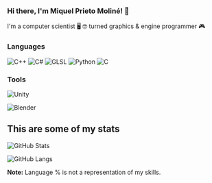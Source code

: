 ### Hi there, I'm Miquel Prieto Moliné! :raising_hand:
I'm a computer scientist :desktop_computer:	 :nerd_face: turned graphics & engine programmer :video_game:

### Languages
![C++](https://img.shields.io/badge/c++-%2300599C.svg?style=for-the-badge&logo=c%2B%2B&logoColor=white)
![C#](https://img.shields.io/badge/c%23-%23239120.svg?style=for-the-badge&logo=c-sharp&logoColor=white)
![GLSL](https://img.shields.io/badge/GLSL-035375?style=for-the-badge&logo=GLSL%20sharp&logoColor=white)
![Python](https://img.shields.io/badge/Python-3776AB?style=for-the-badge&logo=python&logoColor=white)
![C](https://img.shields.io/badge/c-%2300599C.svg?style=for-the-badge&logo=c&logoColor=white)
<!---
![CSS3](https://img.shields.io/badge/css3-%231572B6.svg?style=for-the-badge&logo=css3&logoColor=white)
![R](https://img.shields.io/badge/r-%23276DC3.svg?style=for-the-badge&logo=r&logoColor=white)
![Shell Script](https://img.shields.io/badge/shell_script-%233f3f3f.svg?style=for-the-badge&logo=gnu-bash&logoColor=white)
![SQL](https://img.shields.io/badge/sql-62B962?style=for-the-badge&logo=sql&logoColor=white)
![Haskell](https://img.shields.io/badge/Haskell-5e5086?style=for-the-badge&logo=haskell&logoColor=white)
![Prolog](https://img.shields.io/badge/Prolog-5e5086?style=for-the-badge)
![JavaScript](https://img.shields.io/badge/javascript-%23323330.svg?style=for-the-badge&logo=javascript&logoColor=%23F7DF1E)
![HTML5](https://img.shields.io/badge/html5-%23E34F26.svg?style=for-the-badge&logo=html5&logoColor=white)
-->

### Tools
![Unity](https://img.shields.io/badge/unity-%23000000.svg?style=for-the-badge&logo=unity&logoColor=white)
<!--![Unreal Engine](https://img.shields.io/badge/unrealengine-%23313131.svg?style=for-the-badge&logo=unrealengine&logoColor=white)-->
![Blender](https://img.shields.io/badge/blender-%23F5792A.svg?style=for-the-badge&logo=blender&logoColor=white)

## This are some of my stats
![GitHub Stats](https://github-readme-stats.vercel.app/api?username=MacXxs&show_icons=true&theme=radical)
<!--[![GitHub Streak](https://github-readme-streak-stats.herokuapp.com?user=macxxs&theme=radical&date_format=M%20j%5B%2C%20Y%5D)](https://git.io/streak-stats)-->
![GitHub Langs](https://github-readme-stats.vercel.app/api/top-langs/?username=MacXxs&layout=compact&theme=radical)

**Note:** Language % is not a representation of my skills.

<!--
[![Miquel's github activity graph](https://github-readme-activity-graph.vercel.app/graph?username=MacXxs&theme=dracula)](https://github.com/MacXxs/github-readme-activity-graph)

![Github Trophy](https://github-profile-trophy.vercel.app/?username=macxxs&theme=radical)

**MacXxs/MacXxs** is a ✨ _special_ ✨ repository because its `README.md` (this file) appears on your GitHub profile.

Here are some ideas to get you started:

- 🔭 I’m currently working on ...
- 🌱 I’m currently learning ...
- 👯 I’m looking to collaborate on ...
- 🤔 I’m looking for help with ...
- 💬 Ask me about ...
- 📫 How to reach me: ...
- 😄 Pronouns: ...
- ⚡ Fun fact: ...
-->

